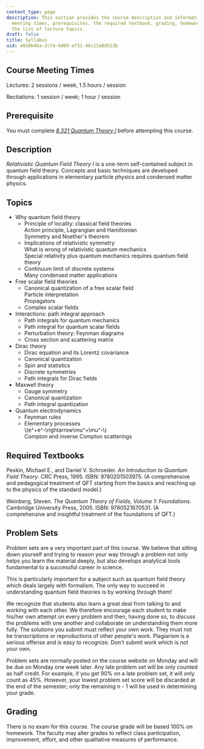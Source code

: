 ```yaml
---
content_type: page
description: This section provides the course description and information on course
  meeting times, prerequisites, the required textbook, grading, homework policy, and
  the list of lecture topics.
draft: false
title: Syllabus
uid: e03db4ba-2cf4-4d09-af31-46c13a8d513b
---
```

## Course Meeting Times

Lectures: 2 sessions / week, 1.5 hours / session

Recitations: 1 session / week; 1 hour / session

## Prerequisite

You must complete [*8.321 Quantum Theory I*](https://ocw.mit.edu/courses/8-321-quantum-theory-i-fall-2017/) before attempting this course.

## Description

*Relativistic Quantum Field Theory I* is a one-term self-contained subject in quantum field theory. Concepts and basic techniques are developed through applications in elementary particle physics and condensed matter physics.

## Topics

- Why quantum field theory
    - Principle of locality: classical field theories            
        Action principle, Lagrangian and Hamiltonian           
        Symmetry and Noether's theorem
    - Implications of relativistic symmetry           
        What is wrong of relativistic quantum mechanics           
        Special relativity plus quantum mechanics requires quantum field theory
    - Continuum limit of discrete systems          
        Many condensed matter applications
- Free scalar field theories
    - Canonical quantization of a free scalar field          
        Particle interpretation          
        Propagators
    - Complex scalar fields
- Interactions: path integral approach
    - Path integrals for quantum mechanics 
    - Path integral for quantum scalar fields 
    - Perturbation theory: Feynman diagrams 
    - Cross section and scattering matrix
- Dirac theory
    - Dirac equation and its Lorentz covariance 
    - Canonical quantization 
    - Spin and statistics 
    - Discrete symmetries 
    - Path integrals for Dirac fields
- Maxwell theory
    - Gauge symmetry 
    - Canonical quantization 
    - Path integral quantization
- Quantum electrodynamics
    - Feynman rules 
    - Elementary processes         
        \\(e^+e^-\rightarrow\mu^+\mu^-\\)         
        Compton and inverse Compton scatterings

## Required Textbooks

Peskin, Michael E., and Daniel V. Schroeder. *An Introduction to Quantum Field Theory*. CRC Press, 1995. ISBN: 9780201503975. (A comprehensive and pedagogical treatment of QFT starting from the basics and reaching up to the physics of the standard model.)

Weinberg, Steven. *The Quantum Theory of Fields, Volume 1: Foundations.* Cambridge University Press, 2005. ISBN: 9780521670531. (A comprehensive and insightful treatment of the foundations of QFT.)

## Problem Sets

Problem sets are a very important part of this course. We believe that sitting down yourself and trying to reason your way through a problem not only helps you learn the material deeply, but also develops analytical tools fundamental to a successful career in science.

This is particularly important for a subject such as quantum field theory which deals largely with formalism. The only way to succeed in understanding quantum field theories is by working through them!

We recognize that students also learn a great deal from talking to and working with each other. We therefore encourage each student to make his/her own attempt on every problem and then, having done so, to discuss the problems with one another and collaborate on understanding them more fully. The solutions you submit must reflect your own work. They must not be transcriptions or reproductions of other people's work. Plagiarism is a serious offense and is easy to recognize. Don't submit work which is not your own.

Problem sets are normally posted on the course website on Monday and will be due on Monday one week later. Any late problem set will be only counted as half credit. For example, if you get 90% on a late problem set, it will only count as 45%. However, your lowest problem set score will be discarded at the end of the semester; only the remaining n - 1 will be used in determining your grade.

## Grading

There is no exam for this course. The course grade will be based 100% on homework. The faculty may alter grades to reflect class participation, improvement, effort, and other qualitative measures of performance.
